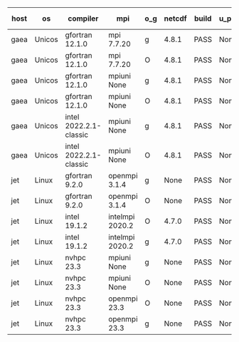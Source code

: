 

| host     | os       | compiler                              | mpi                      | o_g        | netcdf        | build       | u_pass          | u_fail          | s_pass            | s_fail            | e_pass             | e_fail             | nuopc_pass       | nuopc_fail       | artifacts link          |
|----------|----------|---------------------------------------|--------------------------|------------|---------------|-------------|-----------------|-----------------|-------------------|-------------------|--------------------|--------------------|------------------|------------------|-------------------------|
| gaea | Unicos | gfortran 12.1.0 | mpi 7.7.20  | g | 4.8.1  | PASS | None | None | None | None | None | None | None | None | <a href="https://github.com/esmf-org/esmf-test-artifacts/tree/3b4bf2cefd688b5e7bc55bcf4d1d340a552425cb/release_8.5.0/gfortran/12.1.0/g/mpi/7.7.20" target="_blank">3b4bf2c</a> | 
| gaea | Unicos | gfortran 12.1.0 | mpi 7.7.20  | O | 4.8.1  | PASS | None | None | None | None | None | None | None | None | <a href="https://github.com/esmf-org/esmf-test-artifacts/tree/2af3e4750b3f6df809343ebead5bd7da577c1a32/release_8.5.0/gfortran/12.1.0/O/mpi/7.7.20" target="_blank">2af3e47</a> | 
| gaea | Unicos | gfortran 12.1.0 | mpiuni None  | g | 4.8.1  | PASS | None | None | None | None | None | None | None | None | <a href="https://github.com/esmf-org/esmf-test-artifacts/tree/36e284d086283a8be2d85b4ca9f2ae13d9271f60/release_8.5.0/gfortran/12.1.0/g/mpiuni/None" target="_blank">36e284d</a> | 
| gaea | Unicos | gfortran 12.1.0 | mpiuni None  | O | 4.8.1  | PASS | None | None | None | None | None | None | None | None | <a href="https://github.com/esmf-org/esmf-test-artifacts/tree/8408e25d6a40dc1140bbb8f5370d7e885cc0fb01/release_8.5.0/gfortran/12.1.0/O/mpiuni/None" target="_blank">8408e25</a> | 
| gaea | Unicos | intel 2022.2.1-classic | mpiuni None  | g | 4.8.1  | PASS | None | None | None | None | None | None | None | None | <a href="https://github.com/esmf-org/esmf-test-artifacts/tree/d8f390a80b99ddaec62e7a4808ddb09a64d53406/release_8.5.0/intel/2022.2.1-classic/g/mpiuni/None" target="_blank">d8f390a</a> | 
| gaea | Unicos | intel 2022.2.1-classic | mpiuni None  | O | 4.8.1  | PASS | None | None | None | None | None | None | None | None | <a href="https://github.com/esmf-org/esmf-test-artifacts/tree/91dab8200bdf04a09180690dbdf9b2aa6521f749/release_8.5.0/intel/2022.2.1-classic/O/mpiuni/None" target="_blank">91dab82</a> | 
| jet | Linux | gfortran 9.2.0 | openmpi 3.1.4  | g | None  | PASS | None | None | None | None | None | None | None | None | <a href="https://github.com/esmf-org/esmf-test-artifacts/tree/c47021456c997837f79953f7f9cbd063cff17fec/release_8.5.0/gfortran/9.2.0/g/openmpi/3.1.4" target="_blank">c470214</a> | 
| jet | Linux | gfortran 9.2.0 | openmpi 3.1.4  | O | None  | PASS | None | None | None | None | None | None | None | None | <a href="https://github.com/esmf-org/esmf-test-artifacts/tree/26d739932dd2064f1892063b92324d4472695096/release_8.5.0/gfortran/9.2.0/O/openmpi/3.1.4" target="_blank">26d7399</a> | 
| jet | Linux | intel 19.1.2 | intelmpi 2020.2  | O | 4.7.0  | PASS | None | None | None | None | None | None | None | None | <a href="https://github.com/esmf-org/esmf-test-artifacts/tree/37ae6b1b40d4ed66d6b598f265f2c26fdb0a5e7a/release_8.5.0/intel/19.1.2/O/intelmpi/2020.2" target="_blank">37ae6b1</a> | 
| jet | Linux | intel 19.1.2 | intelmpi 2020.2  | g | 4.7.0  | PASS | None | None | None | None | None | None | None | None | <a href="https://github.com/esmf-org/esmf-test-artifacts/tree/52d514a315aea047d3c1b8fd00e076acdcf6ea51/release_8.5.0/intel/19.1.2/g/intelmpi/2020.2" target="_blank">52d514a</a> | 
| jet | Linux | nvhpc 23.3 | mpiuni None  | g | None  | PASS | None | None | None | None | None | None | None | None | <a href="https://github.com/esmf-org/esmf-test-artifacts/tree/df6c9c5ac38881b5eb429e9fbdfc357dc8df265f/release_8.5.0/nvhpc/23.3/g/mpiuni/None" target="_blank">df6c9c5</a> | 
| jet | Linux | nvhpc 23.3 | mpiuni None  | O | None  | PASS | None | None | None | None | None | None | None | None | <a href="https://github.com/esmf-org/esmf-test-artifacts/tree/d44e38953c137f64e9137ec4158a8c823195d753/release_8.5.0/nvhpc/23.3/O/mpiuni/None" target="_blank">d44e389</a> | 
| jet | Linux | nvhpc 23.3 | openmpi 23.3  | O | None  | PASS | None | None | None | None | None | None | None | None | <a href="https://github.com/esmf-org/esmf-test-artifacts/tree/290c0ed0c36f853423d11ef250781930f385009a/release_8.5.0/nvhpc/23.3/O/openmpi/23.3" target="_blank">290c0ed</a> | 
| jet | Linux | nvhpc 23.3 | openmpi 23.3  | g | None  | PASS | None | None | None | None | None | None | None | None | <a href="https://github.com/esmf-org/esmf-test-artifacts/tree/3b696fc8d910840eacdaa5a9fab4f35b2106f854/release_8.5.0/nvhpc/23.3/g/openmpi/23.3" target="_blank">3b696fc</a> | 
